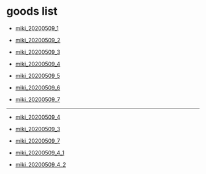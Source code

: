 # goods list <br>

* [miki_20200509_1](./goods/miki_20200509_1.md) <br>

* [miki_20200509_2](./goods/miki_20200509_2.md) <br>

* [miki_20200509_3](./goods/miki_20200509_3.md) <br>

* [miki_20200509_4](./goods/miki_20200509_4.md) <br>

* [miki_20200509_5](./goods/miki_20200509_5.md) <br>

* [miki_20200509_6](./goods/miki_20200509_6.md) <br>

* [miki_20200509_7](./goods/miki_20200509_7.md) <br>

---

* [miki_20200509_4](./goods/miki_20200509_4.md) <br>

* [miki_20200509_3](./goods/miki_20200509_3.md) <br>

* [miki_20200509_7](./goods/miki_20200509_7.md) <br>

* [miki_20200509_4_1](./goods/miki_20200509_4_1.md) <br>
* [miki_20200509_4_2](./goods/miki_20200509_4_2.md) <br>

